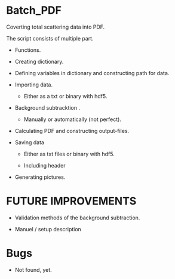 # Batch_PDF

Coverting total scattering data into PDF.

The script consists of multiple part.

 * Functions.

 * Creating dictionary.

 * Defining variables in dictionary and constructing path for data.

 * Importing data.

   - Either as a txt or binary with hdf5.

 * Background subtracktion .

   - Manually or automatically (not perfect).

 * Calculating PDF and constructing output-files.

 * Saving data

   - Either as txt files or binary with hdf5.

   - Including header

 * Generating pictures.

# FUTURE IMPROVEMENTS

 * Validation methods of the background subtraction.

 * Manuel / setup description

# Bugs

 * Not found, yet.

